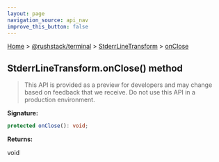 ```yaml
---
layout: page
navigation_source: api_nav
improve_this_button: false
---
```



[Home](./index.md) &gt; [@rushstack/terminal](./terminal.md) &gt; [StderrLineTransform](./terminal.stderrlinetransform.md) &gt; [onClose](./terminal.stderrlinetransform.onclose.md)

## StderrLineTransform.onClose() method

> This API is provided as a preview for developers and may change based on feedback that we receive. Do not use this API in a production environment.
>

<b>Signature:</b>

```typescript
protected onClose(): void;
```
<b>Returns:</b>

void
